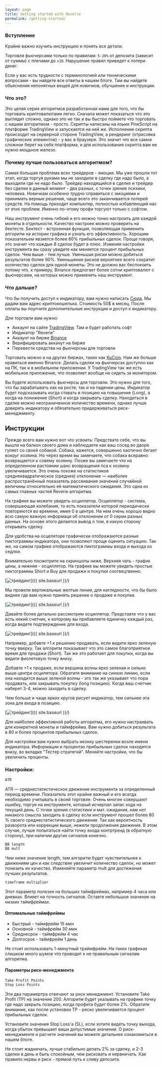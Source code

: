 ```yaml
---
layout: page
title: Getting started with Reverie
permalink: /getting-started/
---
```


### Вступление

Крайне важно изучить инструкцию и понять все детали.

Торговля фьючерсами только по правилам: `5-20%` от депозита (зависит от суммы) с плечами до `х10`. Нарушение правил приведет к потери денег. 

Если у вас есть трудности с терминологией или техническими вопросами - вы найдете все ответы в нашем блоге. Там вы найдете обьяснения непонятных вещей для новичков, обучшение и инструкции.

### Что это?

Это целая серия алгоритмов разработанная нами для того, что бы торговать криптовалютами легко. Сначала может показаться что это выглядит сложно, однако это не так и вы быстро поймете что торговать с нашим алгоритмом - просто.
Скрипты написаны на языке PineScript на платформе TradingView и запускается на ней же. Исполнение скрипта происходит на серверной стороне TradingView, а рендеринг (отрисовка графических элементов) - у вас в браузере. Это значит что все самое сложное берет на себя платформа, и для использования скрипта вам не нужно мощьное железо. 

### Почему лучше пользоваться алгоритмом?

Самая большая проблема всех трейдеров - эмоции. Мы уже прошли тот этап, когда торгуя руками мы не заходили в сделку где надо было, а выходили где не надо было. Трейдер находящийся в сделке и трейдер без сделки в данный момент - два разных, с точки зрения психики, человека. Новичкам особенно трудно справиться с эмоциями и принимать верные решения, чаще всего это заканчивается потерей средств. На помощь приходит компьютер, полностью избавляющий нас от этих проблем. Именно по-этому профи торгуют только с софтом. 

Наш инструмент очень гибкий и его можно тонко настроить для каждой монеты в отдельности. Качество настроек можно проверить на бектесте. Бектест - встроенная функция, позволяющая применить алгоритм на истории графика и узнать его эффективность. Хорошим показательем явзяется более 80% прибыльных сделок. Проще говоря, это значит что каждые 8 сделок будет в плюс. Изменяя настройки инструмента вы сразу увидите как меняется процент прибыльных сделок. Чем выше - тем лучше. Уменьшая риски можно добиться результатов более 90%. Уменьшение рисков вероятнее всего сократит количество сделок для одной монеты. Это не должно вас беспокоить потому что, к примеру, Binance предлогает более сотни криптовалют с фьючерсами, на которых можно применять наш инструмент.

### Что дальше?

Что бы получить доступ к индикатору, вам нужно написать [Сюда](https://t.me/engineerios). Мы дадим вам адрес криптокошелька. Стоимость 50$ в месяц. После оплаты вы поулчите дополнительные инструкции и доступ к индикатору.

Для торговли вам нужно:
- Аккаунт на сайте [TradingView](tradingview.com). Там и будет работать софт
- Индикатор "Reverie"
- Аккаунт на бирже [Binance](http://binance.com)
- Верифицировать акканут на бирже
- Перевести средства на фьючерсны для торговли 

Торговать можно и на других биржах, таких как [KuCoin](https://www.kucoin.com). Нам же больше нравиться именно Binance. Делать сделки на фьючерсах доступно как на ПК, так и в мобильном приложении. У TradingView так же есть мобильное приложение, что позволяет вообще не сидеть за монитором.

Вы будете использовать фьючерсы для торговли. Это нужно для того, что бы зарабатывать как на росте, так и на падении цены. Индикатор будет подсказывать когда ставать в позицию на повышение (Long), а когда на понижение (Short) и когда закрывать сделку. Находиться в сделке можно неограниченное количество времени, однако лучше доверять индикатору и обязательно придерживаться риск-менеджменту.

## Инструкции

Прежде всего вам нужно вот что усвоить: Предствате себе, что вы вышли на балкон своего дома и наблюдаете как ваш сосед во дворе гуляет со своей собакой. Собака, кажется, совершенно хаотично бегает вокруг хозяина. Но через время вы замечаете, что собака всеравно возвращается к совему хозяину. Позже вы замечаете что на определенном растоянии шанс возвращения пса к хозяину увеличивается. Это очень похоже на статистикое среднеквадратическое (среднее) отклонение — наиболее распространённый показатель рассеивания значений случайной величины относительно её математического ожидания. Это одна из самых главных частей Reverie алгоритма. 

На графике вы можете увидеть осциллятор. Осциллятор - система, совершающая колебания, то есть показатели которой периодически повторяются во времени, имея 0 в центре. На нем очень хорошо видно всю самую важную информаци об отклонении от 0 серии разных данных. На основе этого делается вывод о том, в какую сторону открывать сделку.

Для удобства на осцеляторе графически отображаются разные пиктограммы индикатора, они позволяют проще оценить ситуацию. Так же, на самом графике отображаются пиктограммы входа и выхода из седлки.

Внимательно посмотрите на скриншоты ниже. Верхняя чать - график цены, а нижняя - осциллятор.
На графике вы можете увидеть простые пиктограммы Short и Buy для продажи и покупки соотвецтвенно.

[<img src="{{ site.baseurl }}/images/trading.png" alt="трейдинг"/>]({{ site.baseurl }}/)

Мы провели вертикальные желтые линии, для наглядности, что бы было виднее где вам нужно принять решение о продаже и покупке.

[<img src="{{ site.baseurl }}/images/tradingLine.png" alt="трейдинг"/>]({{ site.baseurl }}/)

Давайте более детально рассмотрим осциллятор. Представте что у вас есть некий счетчик, к которому вы прибавляете единичку каждый раз, когда видете подтверждение для входа.

[<img src="{{ site.baseurl }}/images/tradingOstsilator.png" alt="трейдинг"/>]({{ site.baseurl }}/)

Например, добавте +1 к решению продавать, если видите ярко зеленую точку вверху. Так алгоритм показывает что это самое благоприятное время для продажи (Short). Так же это работает для покупки, когда вы видите фиолетовую точку внизу.

Добавте +1 к продаже, если вершина волны ярко зеленая и сильно выше центра осцилятора.
Обратите внимание на синюю линию, если она находится выше зеленой волны - это так же указывает что пора продавать, или закрывать покупку (long позицию). Когда ваш счетчик наберет 3-4, можно заходить в сделку.

Чем больше и чаще ярких кругов рисует индикатор, тем сильнее эта зона для входа в позицию.

[<img src="{{ site.baseurl }}/images/tradingDots.png" alt="трейдинг"/>]({{ site.baseurl }}/)

Для найболее эффективной работы алгоритма, его нужно настраивать для конкретной монеты и таймфрейма. Вам нужно добиться результата в 80 и более процентов прибыльных сделок.

Для настройки вам нужно выбрать иконку шестеренки возле имени индикатора. Информации и процентах прибыльных сделок находится внизу, во вкладке "Тестер стратегий". Меняйте настройки, что бы увеличить проценты. 

### Настройки:

```md
ATR
```
ATR — среднестатистическое движение инструмента за определенный период времени. Показатель этот крайне важный и его всегда необходимо учитывать в своей торговле. Очень многие совершают ошибку, торгуя на инструменте, который исчерпал запас хода на текущий день. С точки зрения статистики и мат. ожидания, нам нет никакого смысла заходить в сделку если инструмент прошел более 80 % своего среднестатистического движения. Так как вероятность разворота или коррекции выше, нежели продолжения движения. В этом случае, лучше попытаться найти точку входа контртренд (в обратную сторону), при наличии других сигналов конечно.

```md
BB length
BB mult
```
Чем ниже значение length, тем алгоритм будет чувствительнее к движениям цен и как следствие увеличит количество сделок, но может понизить их качество. Изменяйте параметр mult для достижения лучших результатов.
```md
timeframe multiplier
```
Этот параметр полезен на больших таймфреймах, например 4 часа или дневках. Влияет на точность сигналов. Оставте небольшое значение на низких таймфреймах.

#### Оптимальные таймфреймы

- Быстрый - таймфрейм 15 мин
- Основной - таймфрейм 30 мин
- Среднесрок - таймфрейм 4 час
- Долгосрок - таймфрейм 1 день

Не стоит использовать 1-минутный траймфрейм. На таких графиках слишком много шумов что приводит к не правильным сигналам алгоритма.

#### Параметры риск-менеджмента 

```md
Take Profit Points
Stop Loss Points
```
Эти два парамертра отвечают за риск менеджмент. Установите Take Profit (TP) на значение 200. Алгоритм будет указывать на графике точку где надо закрыть позицию, когда профита будет более 2%. Обратите внимание, как после установки TP - реско увеличивается процент прибыльных сделок.

Установите значения Stop Loss'а (SL), если хотите видеть точку выхода, когда убыток превышает ваши допустимые значения. О риск-менеджменте и расчете значений вы можете детальнее ознакомиться в нашем блоге.

Не стоит жадничать, лучше стабильно делать 2% за сделку, и 2-3 сделки в день и быть спокойным, чем рисковать и нервничать. Как правило нервы и риск - прямой путь к сливу депозита.

